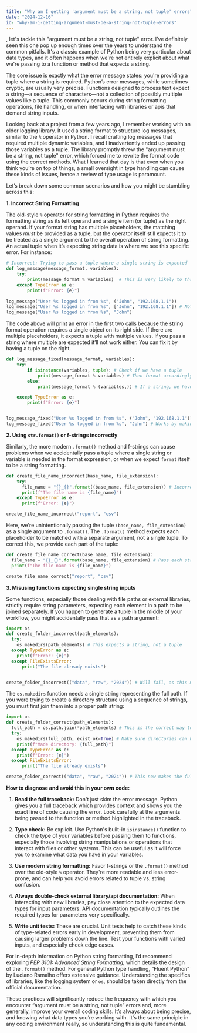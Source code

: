 ```yaml
---
title: "Why am I getting 'argument must be a string, not tuple' errors?"
date: "2024-12-16"
id: "why-am-i-getting-argument-must-be-a-string-not-tuple-errors"
---
```


, let's tackle this "argument must be a string, not tuple" error. I’ve definitely seen this one pop up enough times over the years to understand the common pitfalls. It's a classic example of Python being very particular about data types, and it often happens when we're not entirely explicit about what we're passing to a function or method that expects a string.

The core issue is exactly what the error message states: you're providing a tuple where a string is required. Python’s error messages, while sometimes cryptic, are usually very precise. Functions designed to process text expect a string—a sequence of characters—not a collection of possibly multiple values like a tuple. This commonly occurs during string formatting operations, file handling, or when interfacing with libraries or apis that demand string inputs.

Looking back at a project from a few years ago, I remember working with an older logging library. It used a string format to structure log messages, similar to the `%` operator in Python. I recall crafting log messages that required multiple dynamic variables, and I inadvertently ended up passing those variables as a tuple. The library promptly threw the "argument must be a string, not tuple" error, which forced me to rewrite the format code using the correct methods. What I learned that day is that even when you think you’re on top of things, a small oversight in type handling can cause these kinds of issues, hence a review of type usage is paramount.

Let’s break down some common scenarios and how you might be stumbling across this:

**1. Incorrect String Formatting**

The old-style `%` operator for string formatting in Python requires the formatting string as its left operand and a single item (or tuple) as the right operand. If your format string has multiple placeholders, the matching values *must* be provided as a tuple, but the operator itself still expects it to be treated as a single argument to the overall operation of string formatting. An actual tuple when it’s expecting string data is where we see this specific error. For instance:

```python
# Incorrect: Trying to pass a tuple where a single string is expected
def log_message(message_format, variables):
    try:
        print(message_format % variables)  # This is very likely to throw the error if variables is not a tuple with enough elements to fit the format string
    except TypeError as e:
        print(f"Error: {e}")
    
log_message("User %s logged in from %s", ("John", "192.168.1.1"))
log_message("User %s logged in from %s", ["John", "192.168.1.1"]) # Note the difference, the list will also throw the same error as it does not fit as a single argument that can be formatted as a string
log_message("User %s logged in from %s", "John")
```

The code above will print an error in the first two calls because the string format operation requires a single object on its right side. If there are multiple placeholders, it expects a tuple with multiple values. If you pass a string where multiple are expected it’ll not work either. You can fix it by having a tuple on the right.

```python
def log_message_fixed(message_format, variables):
    try:
        if isinstance(variables, tuple): # Check if we have a tuple
            print(message_format % variables) # Then format accordingly
        else:
            print(message_format % (variables,)) # If a string, we have to turn it into a tuple of one argument

    except TypeError as e:
        print(f"Error: {e}")


log_message_fixed("User %s logged in from %s", ("John", "192.168.1.1")) # Works as expected
log_message_fixed("User %s logged in from %s", "John") # Works by making a tuple of one
```

**2. Using `str.format()` or f-strings incorrectly**

Similarly, the more modern `.format()` method and f-strings can cause problems when we accidentally pass a tuple where a single string or variable is needed in the format expression, or when we expect `format` itself to be a string formatting.

```python
def create_file_name_incorrect(base_name, file_extension):
    try:
      file_name = "{}_{}".format((base_name, file_extension)) # Incorrect: Tuple used as one item
      print(f"The file name is {file_name}")
    except TypeError as e:
      print(f"Error: {e}")

create_file_name_incorrect("report", "csv")
```

Here, we're unintentionally passing the tuple `(base_name, file_extension)` as a single argument to `.format()`. The `.format()` method expects each placeholder to be matched with a separate argument, not a single tuple. To correct this, we provide each part of the tuple:

```python
def create_file_name_correct(base_name, file_extension):
  file_name = "{}_{}".format(base_name, file_extension) # Pass each string separately
  print(f"The file name is {file_name}")

create_file_name_correct("report", "csv")
```

**3. Misusing functions expecting single string inputs**

Some functions, especially those dealing with file paths or external libraries, strictly require string parameters, expecting each element in a path to be joined separately. If you happen to generate a tuple in the middle of your workflow, you might accidentally pass that as a path argument:

```python
import os
def create_folder_incorrect(path_elements):
  try:
    os.makedirs(path_elements) # This expects a string, not a tuple
  except TypeError as e:
    print(f"Error: {e}")
  except FileExistsError:
      print("The file already exists")


create_folder_incorrect(("data", "raw", "2024")) # Will fail, as this must be a single string path
```

The `os.makedirs` function needs a single string representing the full path. If you were trying to create a directory structure using a sequence of strings, you must first join them into a proper path string:

```python
import os
def create_folder_correct(path_elements):
  full_path = os.path.join(*path_elements) # This is the correct way to join a sequence of path components
  try:
    os.makedirs(full_path, exist_ok=True) # Make sure directories can be added even if they exist
    print(f"Made directory: {full_path}")
  except TypeError as e:
    print(f"Error: {e}")
  except FileExistsError:
      print("The file already exists")

create_folder_correct(("data", "raw", "2024")) # This now makes the full string path.
```

**How to diagnose and avoid this in your own code:**

1.  **Read the full traceback:** Don't just skim the error message. Python gives you a full traceback which provides context and shows you the exact line of code causing the error. Look carefully at the arguments being passed to the function or method highlighted in the traceback.

2.  **Type check:** Be explicit. Use Python's built-in `isinstance()` function to check the type of your variables before passing them to functions, especially those involving string manipulations or operations that interact with files or other systems. This can be useful as it will force you to examine what data you have in your variables.

3.  **Use modern string formatting:** Favor f-strings or the `.format()` method over the old-style `%` operator. They're more readable and less error-prone, and can help you avoid errors related to tuple vs. string confusion.

4.  **Always double-check external library/api documentation:** When interacting with new libraries, pay close attention to the expected data types for input parameters. API documentation typically outlines the required types for parameters very specifically.

5.  **Write unit tests:** These are crucial. Unit tests help to catch these kinds of type-related errors early in development, preventing them from causing larger problems down the line. Test your functions with varied inputs, and especially check edge cases.

For in-depth information on Python string formatting, I’d recommend exploring *PEP 3101: Advanced String Formatting*, which details the design of the `.format()` method. For general Python type handling, “Fluent Python” by Luciano Ramalho offers extensive guidance. Understanding the specifics of libraries, like the logging system or `os`, should be taken directly from the official documentation.

These practices will significantly reduce the frequency with which you encounter “argument must be a string, not tuple” errors and, more generally, improve your overall coding skills. It’s always about being precise, and knowing what data types you’re working with. It's the same principle in any coding environment really, so understanding this is quite fundamental.
